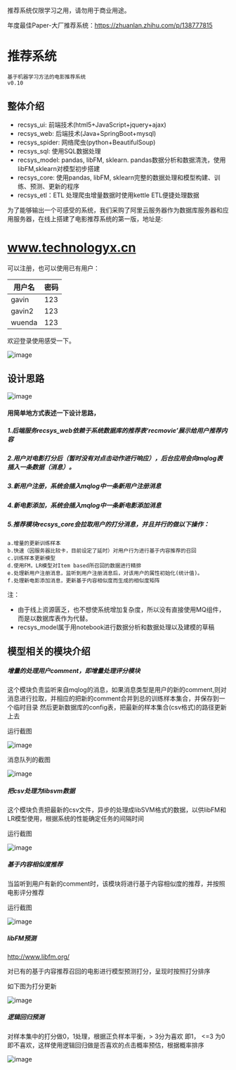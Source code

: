 推荐系统仅限学习之用，请勿用于商业用途。

年度最佳Paper-大厂推荐系统：https://zhuanlan.zhihu.com/p/138777815

# 推荐系统

    基于机器学习方法的电影推荐系统
    v0.10

## 整体介绍

* recsys_ui: 前端技术(html5+JavaScript+jquery+ajax)
* recsys_web: 后端技术(Java+SpringBoot+mysql)
* recsys_spider: 网络爬虫(python+BeautifulSoup)
* recsys_sql: 使用SQL数据处理
* recsys_model: pandas, libFM, sklearn.  pandas数据分析和数据清洗，使用libFM,sklearn对模型初步搭建
* recsys_core: 使用pandas, libFM, sklearn完整的数据处理和模型构建、训练、预测、更新的程序
* recsys_etl：ETL  处理爬虫增量数据时使用kettle ETL便捷处理数据

为了能够输出一个可感受的系统，我们采购了阿里云服务器作为数据库服务器和应用服务器，在线上搭建了电影推荐系统的第一版，地址是:

# www.technologyx.cn

可以注册，也可以使用已有用户：


用户名 | 密码
---|---
gavin | 123
gavin2 | 123
wuenda | 123

欢迎登录使用感受一下。

![image](http://upload-images.jianshu.io/upload_images/2230072-7cdaee7ab618eda5.png?imageMogr2/auto-orient/strip%7CimageView2/2/w/1240)

## 设计思路

![image](https://images.gitee.com/uploads/images/2019/0109/204217_b71ea240_1234921.png)

#### 用简单地方式表述一下设计思路，

##### 1.后端服务recsys_web依赖于系统数据库的推荐表‘recmovie’展示给用户推荐内容
##### 2.用户对电影打分后（暂时没有对点击动作进行响应），后台应用会向mqlog表插入一条数据（消息）。
##### 3.新用户注册，系统会插入mqlog中一条新用户注册消息
##### 4.新电影添加，系统会插入mqlog中一条新电影添加消息
##### 5.推荐模块recsys_core会拉取用户的打分消息，并且并行的做以下操作：

    a.增量的更新训练样本
    b.快速（因服务器比较卡，目前设定了延时）对用户行为进行基于内容推荐的召回
    c.训练样本更新模型
    d.使用FM，LR模型对Item based所召回的数据进行精排
    e.处理新用户注册消息，监听到用户注册消息后，对该用户的属性初始化(统计值)。
    f.处理新电影添加消息，更新基于内容相似度而生成的相似度矩阵
    

注：

* 由于线上资源匮乏，也不想使系统增加复杂度，所以没有直接使用MQ组件，而是以数据库表作为代替。
* recsys_model属于用notebook进行数据分析和数据处理以及建模的草稿


## 模型相关的模块介绍



##### 增量的处理用户comment，即增量处理评分模块

这个模块负责监听来自mqlog的消息，如果消息类型是用户的新的comment,则对消息进行拉取，并相应的把新的comment合并到总的训练样本集合，并保存到一个临时目录
然后更新数据库的config表，把最新的样本集合(csv格式)的路径更新上去

 运行截图

![image](http://upload-images.jianshu.io/upload_images/2230072-db260d1cc802553d.png?imageMogr2/auto-orient/strip%7CimageView2/2/w/1240)

消息队列的截图

![image](http://www.vmfor.com/img/recsys/mqlog.png)


##### 把csv处理为libsvm数据

这个模块负责把最新的csv文件，异步的处理成libSVM格式的数据，以供libFM和LR模型使用，根据系统的性能确定任务的间隔时间

运行截图

![image](http://www.vmfor.com/img/recsys/把CSV数据处理为libsvm数据.png)


##### 基于内容相似度推荐

当监听到用户有新的comment时，该模块将进行基于内容相似度的推荐，并按照电影评分推荐

运行截图

![image](https://images.gitee.com/uploads/images/2019/0109/204220_57620ba7_1234921.png)


##### libFM预测

http://www.libfm.org/

对已有的基于内容推荐召回的电影进行模型预测打分，呈现时按照打分排序

如下图为打分更新

![image](http://www.vmfor.com/img/recsys/libFM预测.png)

##### 逻辑回归预测

对样本集中的打分做0，1处理，根据正负样本平衡，> 3分为喜欢 即1， <=3 为0 即不喜欢，这样使用逻辑回归做是否喜欢的点击概率预估，根据概率排序

![image](https://images.gitee.com/uploads/images/2019/0109/204230_64db3104_1234921.png)

